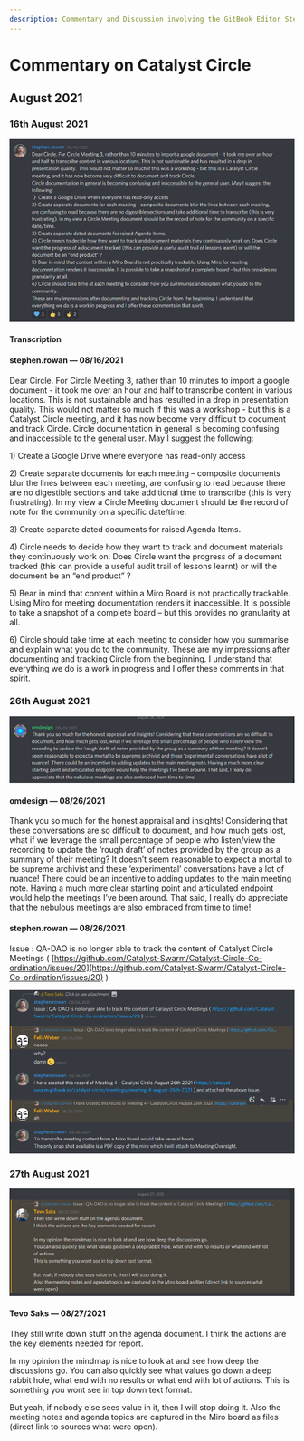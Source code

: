 ```yaml
---
description: Commentary and Discussion involving the GitBook Editor Stephen Whitenstall
---
```


# Commentary on Catalyst Circle

## August 2021

### 16th August 2021

![](../.gitbook/assets/2021-08-30-8-.png)

#### Transcription

#### stephen.rowan — 08/16/2021

Dear Circle. For Circle Meeting 3, rather than 10 minutes to import a google document - it took me over an hour and half to transcribe content in various locations. This is not sustainable and has resulted in a drop in presentation quality. This would not matter so much if this was a workshop - but this is a Catalyst Circle meeting, and it has now become very difficult to document and track Circle. Circle documentation in general is becoming confusing and inaccessible to the general user. May I suggest the following: 

1\) Create a Google Drive where everyone has read-only access 

2\) Create separate documents for each meeting – composite documents blur the lines between each meeting, are confusing to read because there are no digestible sections and take additional time to transcribe \(this is very frustrating\). In my view a Circle Meeting document should be the record of note for the community on a specific date/time. 

3\) Create separate dated documents for raised Agenda Items. 

4\) Circle needs to decide how they want to track and document materials they continuously work on. Does Circle want the progress of a document tracked \(this can provide a useful audit trail of lessons learnt\) or will the document be an “end product” ? 

5\) Bear in mind that content within a Miro Board is not practically trackable. Using Miro for meeting documentation renders it inaccessible. It is possible to take a snapshot of a complete board – but this provides no granularity at all. 

6\) Circle should take time at each meeting to consider how you summarise and explain what you do to the community. These are my impressions after documenting and tracking Circle from the beginning. I understand that everything we do is a work in progress and I offer these comments in that spirit.

### 26th August 2021

![](../.gitbook/assets/2021-08-30-9-.png)

#### omdesign — 08/26/2021 

Thank you so much for the honest appraisal and insights! Considering that these conversations are so difficult to document, and how much gets lost, what if we leverage the small percentage of people who listen/view the recording to update the ‘rough draft’ of notes provided by the group as a summary of their meeting? It doesn’t seem reasonable to expect a mortal to be supreme archivist and these ‘experimental’ conversations have a lot of nuance! There could be an incentive to adding updates to the main meeting note. Having a much more clear starting point and articulated endpoint would help the meetings I’ve been around. That said, I really do appreciate that the nebulous meetings are also embraced from time to time!

#### stephen.rowan — 08/26/2021

Issue : QA-DAO is no longer able to track the content of Catalyst Circle Meetings \( [https://github.com/Catalyst-Swarm/Catalyst-Circle-Co-ordination/issues/20](https://github.com/Catalyst-Swarm/Catalyst-Circle-Co-ordination/issues/20) \)

![](../.gitbook/assets/2021-08-30-10-.png)

### 27th August 2021

![](../.gitbook/assets/2021-08-30-11-.png)

#### Tevo Saks — 08/27/2021 

They still write down stuff on the agenda document. I think the actions are the key elements needed for report.

In my opinion the mindmap is nice to look at and see how deep the discussions go. You can also quickly see what values go down a deep rabbit hole, what end with no results or what end with lot of actions. This is something you wont see in top down text format.

But yeah, if nobody else sees value in it, then I will stop doing it. Also the meeting notes and agenda topics are captured in the Miro board as files \(direct link to sources what were open\).





